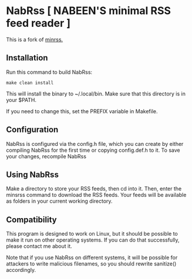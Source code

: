 NabRss [ NABEEN'S minimal RSS feed reader ]
======

This is a fork of [minrss.](https://github.com/DogeyStamp/MinRSS)

Installation
------------
Run this command to build NabRss:

	make clean install

This will install the binary to ~/.local/bin. Make sure that this directory is
in your $PATH.

If you need to change this, set the PREFIX variable in Makefile.

Configuration
-------------
NabRss is configured via the config.h file, which you can create by
either compiling NabRss for the first time or copying config.def.h
to it. To save your changes, recompile NabRss

Using NabRss
------------
Make a directory to store your RSS feeds, then cd into it. Then, enter 
the minsrss command to download the RSS feeds. Your feeds will be 
available as folders in your current working directory.

Compatibility
-------------
This program is designed to work on Linux, but it should be possible
to make it run on other operating systems. If you can do that
successfully, please contact me about it.

Note that if you use NabRss on different systems, it will be possible for
attackers to write malicious filenames, so you should rewrite sanitize()
accordingly.
